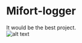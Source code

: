 # Mifort-logger
It would be the best project.  
![alt text](https://meme-arsenal.com/create/meme/928796)
